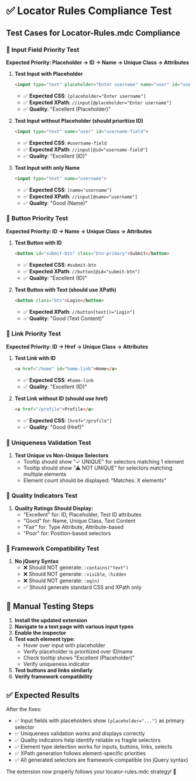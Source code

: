 # ✅ Locator Rules Compliance Test

## Test Cases for Locator-Rules.mdc Compliance

### 🎯 Input Field Priority Test
**Expected Priority: Placeholder → ID → Name → Unique Class → Attributes**

1. **Test Input with Placeholder**
   ```html
   <input type="text" placeholder="Enter username" name="user" id="username-field">
   ```
   - ✅ **Expected CSS**: `[placeholder="Enter username"]`
   - ✅ **Expected XPath**: `//input[@placeholder="Enter username"]`
   - ✅ **Quality**: "Excellent (Placeholder)"

2. **Test Input without Placeholder (should prioritize ID)**
   ```html
   <input type="text" name="user" id="username-field">
   ```
   - ✅ **Expected CSS**: `#username-field`
   - ✅ **Expected XPath**: `//input[@id="username-field"]`
   - ✅ **Quality**: "Excellent (ID)"

3. **Test Input with only Name**
   ```html
   <input type="text" name="username">
   ```
   - ✅ **Expected CSS**: `[name="username"]`
   - ✅ **Expected XPath**: `//input[@name="username"]`
   - ✅ **Quality**: "Good (Name)"

### 🎯 Button Priority Test
**Expected Priority: ID → Name → Unique Class → Attributes**

1. **Test Button with ID**
   ```html
   <button id="submit-btn" class="btn-primary">Submit</button>
   ```
   - ✅ **Expected CSS**: `#submit-btn`
   - ✅ **Expected XPath**: `//button[@id="submit-btn"]`
   - ✅ **Quality**: "Excellent (ID)"

2. **Test Button with Text (should use XPath)**
   ```html
   <button class="btn">Login</button>
   ```
   - ✅ **Expected XPath**: `//button[text()="Login"]`
   - ✅ **Quality**: "Good (Text Content)"

### 🎯 Link Priority Test
**Expected Priority: ID → Href → Unique Class → Attributes**

1. **Test Link with ID**
   ```html
   <a href="/home" id="home-link">Home</a>
   ```
   - ✅ **Expected CSS**: `#home-link`
   - ✅ **Quality**: "Excellent (ID)"

2. **Test Link without ID (should use href)**
   ```html
   <a href="/profile">Profile</a>
   ```
   - ✅ **Expected CSS**: `[href="/profile"]`
   - ✅ **Quality**: "Good (Href)"

### 🎯 Uniqueness Validation Test

1. **Test Unique vs Non-Unique Selectors**
   - Tooltip should show "✓ UNIQUE" for selectors matching 1 element
   - Tooltip should show "⚠ NOT UNIQUE" for selectors matching multiple elements
   - Element count should be displayed: "Matches: X elements"

### 🎯 Quality Indicators Test

1. **Quality Ratings Should Display:**
   - "Excellent" for: ID, Placeholder, Test ID attributes
   - "Good" for: Name, Unique Class, Text Content
   - "Fair" for: Type Attribute, Attribute-based
   - "Poor" for: Position-based selectors

### 🎯 Framework Compatibility Test

1. **No jQuery Syntax**
   - ❌ Should NOT generate: `:contains("text")`
   - ❌ Should NOT generate: `:visible`, `:hidden`
   - ❌ Should NOT generate: `:eq(n)`
   - ✅ Should generate standard CSS and XPath only

## 🧪 Manual Testing Steps

1. **Install the updated extension**
2. **Navigate to a test page with various input types**
3. **Enable the inspector**
4. **Test each element type:**
   - Hover over input with placeholder
   - Verify placeholder is prioritized over ID/name
   - Check tooltip shows "Excellent (Placeholder)"
   - Verify uniqueness indicator
5. **Test buttons and links similarly**
6. **Verify framework compatibility**

## ✅ Expected Results

After the fixes:
- ✅ Input fields with placeholders show `[placeholder="..."]` as primary selector
- ✅ Uniqueness validation works and displays correctly
- ✅ Quality indicators help identify reliable vs fragile selectors
- ✅ Element type detection works for inputs, buttons, links, selects
- ✅ XPath generation follows element-specific priorities
- ✅ All generated selectors are framework-compatible (no jQuery syntax)

The extension now properly follows your locator-rules.mdc strategy! 🎯
